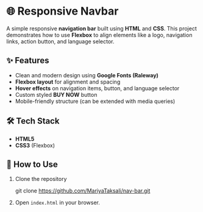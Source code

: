 # 🌐 Responsive Navbar

A simple responsive **navigation bar** built using **HTML** and **CSS**.
This project demonstrates how to use **Flexbox** to align elements like a logo, navigation links, action button, and language selector.

## ✨ Features

* Clean and modern design using **Google Fonts (Raleway)**
* **Flexbox layout** for alignment and spacing
* **Hover effects** on navigation items, button, and language selector
* Custom styled **BUY NOW** button
* Mobile-friendly structure (can be extended with media queries)

## 🛠️ Tech Stack

* **HTML5**
* **CSS3** (Flexbox)

## 🚀 How to Use

1. Clone the repository

   
   git clone https://github.com/MariyaTaksali/nav-bar.git
   
3. Open `index.html` in your browser.



